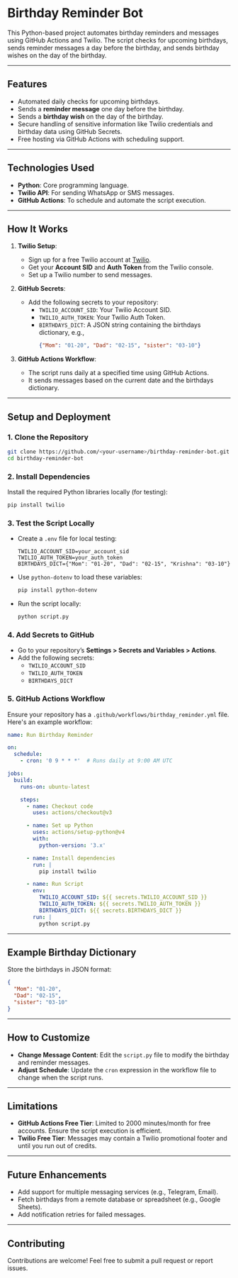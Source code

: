 
# **Birthday Reminder Bot**  

This Python-based project automates birthday reminders and messages using GitHub Actions and Twilio. The script checks for upcoming birthdays, sends reminder messages a day before the birthday, and sends birthday wishes on the day of the birthday.  

---

## **Features**  
- Automated daily checks for upcoming birthdays.  
- Sends a **reminder message** one day before the birthday.  
- Sends a **birthday wish** on the day of the birthday.  
- Secure handling of sensitive information like Twilio credentials and birthday data using GitHub Secrets.  
- Free hosting via GitHub Actions with scheduling support.  

---

## **Technologies Used**  
- **Python**: Core programming language.  
- **Twilio API**: For sending WhatsApp or SMS messages.  
- **GitHub Actions**: To schedule and automate the script execution.  

---

## **How It Works**  

1. **Twilio Setup**:  
   - Sign up for a free Twilio account at [Twilio](https://www.twilio.com/).  
   - Get your **Account SID** and **Auth Token** from the Twilio console.  
   - Set up a Twilio number to send messages.  

2. **GitHub Secrets**:  
   - Add the following secrets to your repository:  
     - `TWILIO_ACCOUNT_SID`: Your Twilio Account SID.  
     - `TWILIO_AUTH_TOKEN`: Your Twilio Auth Token.  
     - `BIRTHDAYS_DICT`: A JSON string containing the birthdays dictionary, e.g.,  
       ```json
       {"Mom": "01-20", "Dad": "02-15", "sister": "03-10"}
       ```  

3. **GitHub Actions Workflow**:  
   - The script runs daily at a specified time using GitHub Actions.  
   - It sends messages based on the current date and the birthdays dictionary.  

---

## **Setup and Deployment**  

### **1. Clone the Repository**  
```bash  
git clone https://github.com/<your-username>/birthday-reminder-bot.git  
cd birthday-reminder-bot  
```  

### **2. Install Dependencies**  
Install the required Python libraries locally (for testing):  
```bash  
pip install twilio  
```  

### **3. Test the Script Locally**  
- Create a `.env` file for local testing:  
  ```env  
  TWILIO_ACCOUNT_SID=your_account_sid  
  TWILIO_AUTH_TOKEN=your_auth_token  
  BIRTHDAYS_DICT={"Mom": "01-20", "Dad": "02-15", "Krishna": "03-10"}  
  ```  
- Use `python-dotenv` to load these variables:
  ```bash
  pip install python-dotenv
  ```  
- Run the script locally:  
  ```bash  
  python script.py  
  ```  

### **4. Add Secrets to GitHub**  
- Go to your repository’s **Settings > Secrets and Variables > Actions**.  
- Add the following secrets:  
  - `TWILIO_ACCOUNT_SID`  
  - `TWILIO_AUTH_TOKEN`  
  - `BIRTHDAYS_DICT`  

### **5. GitHub Actions Workflow**  
Ensure your repository has a `.github/workflows/birthday_reminder.yml` file. Here's an example workflow:  
```yaml  
name: Run Birthday Reminder  

on:  
  schedule:  
    - cron: '0 9 * * *'  # Runs daily at 9:00 AM UTC  

jobs:  
  build:  
    runs-on: ubuntu-latest  

    steps:  
      - name: Checkout code  
        uses: actions/checkout@v3  

      - name: Set up Python  
        uses: actions/setup-python@v4  
        with:  
          python-version: '3.x'  

      - name: Install dependencies  
        run: |  
          pip install twilio  

      - name: Run Script  
        env:  
          TWILIO_ACCOUNT_SID: ${{ secrets.TWILIO_ACCOUNT_SID }}  
          TWILIO_AUTH_TOKEN: ${{ secrets.TWILIO_AUTH_TOKEN }}  
          BIRTHDAYS_DICT: ${{ secrets.BIRTHDAYS_DICT }}  
        run: |  
          python script.py  
```  

---

## **Example Birthday Dictionary**  
Store the birthdays in JSON format:  
```json  
{
  "Mom": "01-20",
  "Dad": "02-15",
  "sister": "03-10"
}  
```  

---

## **How to Customize**  
- **Change Message Content**: Edit the `script.py` file to modify the birthday and reminder messages.  
- **Adjust Schedule**: Update the `cron` expression in the workflow file to change when the script runs.  

---

## **Limitations**  
- **GitHub Actions Free Tier**: Limited to 2000 minutes/month for free accounts. Ensure the script execution is efficient.  
- **Twilio Free Tier**: Messages may contain a Twilio promotional footer and until you run out of credits.  

---

## **Future Enhancements**  
- Add support for multiple messaging services (e.g., Telegram, Email).  
- Fetch birthdays from a remote database or spreadsheet (e.g., Google Sheets).  
- Add notification retries for failed messages.  

---

## **Contributing**  
Contributions are welcome! Feel free to submit a pull request or report issues.  


